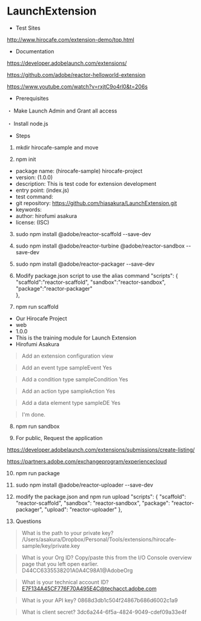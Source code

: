 # LaunchExtension

- Test Sites

http://www.hirocafe.com/extension-demo/top.html


- Documentation

https://developer.adobelaunch.com/extensions/

https://github.com/adobe/reactor-helloworld-extension

https://www.youtube.com/watch?v=rxjtC9o4rl0&t=206s


- Prerequisites

・ Make Launch Admin and Grant all access

・ Install node.js


- Steps 
1. mkdir hirocafe-sample and move

2. npm init
- package name: (hirocafe-sample) hirocafe-project
- version: (1.0.0)
- description: This is test code for extension development
- entry point: (index.js)
- test command:
- git repository: https://github.com/hiasakura/LaunchExtension.git
- keywords:
- author: hirofumi asakura
- license: (ISC)

3. sudo npm install @adobe/reactor-scaffold --save-dev
4. sudo npm install @adobe/reactor-turbine @adobe/reactor-sandbox --save-dev
5. sudo npm install @adobe/reactor-packager --save-dev

6. Modify package.json script to use the alias command
  "scripts": {
    "scaffold":"reactor-scaffold", 
    "sandbox":"reactor-sandbox",
    "package":"reactor-packager"    
  },

7. npm run scaffold
- Our Hirocafe Project
- web
- 1.0.0
- This is the training module for Launch Extension
- Hirofumi Asakura

> Add an extension configuration view

> Add an event type
 sampleEvent
 Yes
 
> Add a condition type
 sampleCondition
 Yes

> Add an action type
 sampleAction
 Yes

> Add a data element type
 sampleDE
 Yes

> I'm done.


8. npm run sandbox


9. For public, Request the application

https://developer.adobelaunch.com/extensions/submissions/create-listing/

https://partners.adobe.com/exchangeprogram/experiencecloud


10. npm run package

11. sudo npm install @adobe/reactor-uploader --save-dev

12. modify the package.json and npm run upload
  "scripts": {
    "scaffold": "reactor-scaffold",
    "sandbox": "reactor-sandbox",
    "package": "reactor-packager",
    "upload": "reactor-uploader"
  },
  

13. Questions
>What is the path to your private key? 
/Users/asakura/Dropbox/Personal/Tools/extensions/hirocafe-sample/key/private.key

>What is your Org ID? Copy/paste this from the I/O Console overview page that you left open earlier.
D44CC6335538201A0A4C98A1@AdobeOrg

>What is your technical account ID? 
E7F134A45CF776F70A495E4C@techacct.adobe.com

>What is your API key?
0868d3db1c504f24867b686d6002c1a9

>What is client secret?
3dc6a244-6f5a-4824-9049-cdef09a33e4f
